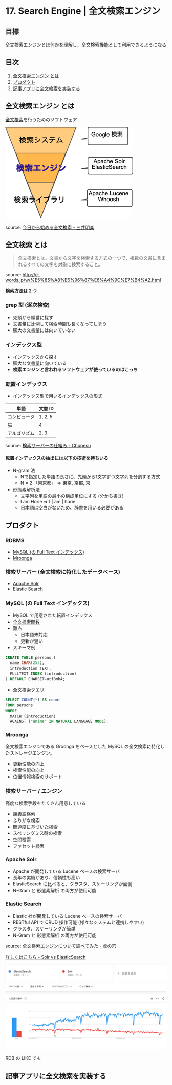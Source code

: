 # 17. Search Engine | 全文検索エンジン

## 目標

全文検索エンジンとは何かを理解し、全文検索機能として利用できるようになる

## 目次

1. [全文検索エンジン とは](#全文検索エンジン-とは)
1. [プロダクト](#プロダクト)
1. [記事アプリに全文検索を実装する](#記事アプリに全文検索を実装する)

## 全文検索エンジン とは

[全文検索](#全文検索-とは)を行うためのソフトウェア

![search-engine](/backend-roadmap/images/search-engine.png)

source: [今日から始める全文検索 - 三井明楽](https://speakerdeck.com/toranoana/jin-ri-karashi-meruquan-wen-jian-suo)

## 全文検索 とは

> 全文検索とは、文書から文字を検索する方式の一つで、複数の文書に含まれるすべての文字を対象に検索すること。

source: http://e-words.jp/w/%E5%85%A8%E6%96%87%E6%A4%9C%E7%B4%A2.html

**検索方法は２つ**

### grep 型 (逐次検索)

- 先頭から順番に探す
- 文書量に比例して検索時間も長くなってしまう
- 膨大の文書量には向いていない

### インデックス型

- インデックスから探す
- 膨大な文書量に向いている
- **検索エンジンと言われるソフトウェアが使っているのはこっち**

### 転置インデックス

- インデックス型で用いるインデックスの形式

| 単語 | 文書 ID |
| --- | --- |
| コンピュータ | 1, 2, 5 |
| 猫 | 4 |
| アルゴリズム | 2, 3|

source: [検索サーバーの仕組み - Chopesu](https://chopesu.com/programing/elasticsearch%e3%81%a8%e3%81%af%ef%bc%88%e6%a4%9c%e7%b4%a2%e3%82%b5%e3%83%bc%e3%83%90%e3%83%bc%ef%bc%89/#i)

#### 転置インデックスの抽出には以下の技術を持ちいる

- N-gram 法
  - Nで指定した単語の長さに、先頭から1文字ずつ文字列を分割する方式
  - N = 2 「東京都」 => 東京, 京都, 京
- 形態素解析法
  - 文字列を単語の最小の構成単位にする (分かち書き)
  - I am Horie => I | am | horie
  - 日本語は空白がないため、辞書を用いる必要がある

## プロダクト

### RDBMS

- [MySQL (の Full Text インデックス)](https://dev.mysql.com/doc/refman/5.6/ja/innodb-fulltext-index.html)
- [Mroonga](https://mroonga.org/ja/)

### 検索サーバー (全文検索に特化したデータベース)

- [Apache Solr](https://lucene.apache.org/solr/)
- [Elastic Search](https://www.elastic.co/jp/elasticsearch)

### MySQL (の Full Text インデックス)

- MySQL で用意された転置インデックス
- [全文検索関数](https://dev.mysql.com/doc/refman/5.6/ja/fulltext-search.html)
- 難点
  - 日本語未対応
  - 更新が遅い
- スキーマ例

```sql
CREATE TABLE persons (
  name CHAR(255),
  introduction TEXT,
  FULLTEXT INDEX (introduction)
) DEFAULT CHARSET=utf8mb4;
```

- 全文検索クエリ

```sql
SELECT COUNT(*) AS count
FROM persons
WHERE
  MATCH (introduction)
  AGAINST ("anime" IN NATURAL LANGUAGE MODE);
```

### Mroonga

全文検索エンジンである Groonga をベースとした MySQL の全文検索に特化したストレージエンジン。

- 更新性能の向上
- 検索性能の向上
- 位置情報検索のサポート

### 検索サーバー / エンジン

高度な検索手段をたくさん用意している

- 類義語検索
- ふりがな検索
- 関連度に基づいた検索
- スペリングミス時の検索
- 空間検索
- ファセット検索

### Apache Solr

- Apache が開発している Lucene ベースの検索サーバ
- 長年の実績があり、信頼性も高い
- ElasticSearch に比べると、クラスタ、スケーリングが面倒
- N-Gram と 形態素解析 の両方が使用可能

### Elastic Search

- Elastic 社が開発している Lucene ベースの検索サーバ
- RESTful API で CRUD 操作可能 (様々なシステムと連携しやすい)
- クラスタ、スケーリングが簡単
- N-Gram と 形態素解析 の両方が使用可能

source: [全文検索エンジンについて調べてみた - 虎の穴](https://toranoana-lab.hatenablog.com/entry/2019/02/06/103709)

[詳しくはこちら - Solr vs ElasticSearch](https://sematext.com/blog/solr-vs-elasticsearch-differences/#toc-solrsolrcloud-23)

![searchengine-trends](/backend-roadmap/images/search-engine-trends.png)

RDB の LIKE でも

## 記事アプリに全文検索を実装する
